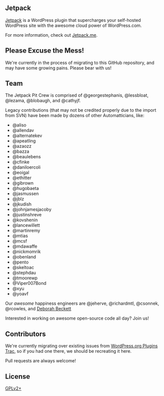 ## Jetpack

[Jetpack](http://jetpack.me/) is a WordPress plugin that supercharges your self-hosted WordPress site with the awesome cloud power of WordPress.com.

For more information, check out [Jetpack.me](http://jetpack.me/).

## Please Excuse the Mess!

We're currently in the process of migrating to this GitHub repository, and may have some growing pains. Please bear with us!

## Team

The Jetpack Pit Crew is comprised of @georgestephanis, @lessbloat, @lezama, @blobaugh, and @cathyjf.

Legacy contributions (that may not be credited properly due to the import from SVN) have been made by dozens of other Automatticians, like:

* @aliso
* @allendav
* @alternatekev
* @apeatling
* @azaozz
* @bazza
* @beaulebens
* @cfinke
* @daniloercoli
* @eoigal
* @ethitter
* @gibrown
* @hugobaeta
* @jasmussen
* @jblz
* @jkudish
* @johnjamesjacoby
* @justinshreve
* @kovshenin
* @lancewillett
* @martinremy
* @mtias
* @mcsf
* @mdawaffe
* @nickmomrik
* @obenland
* @pento
* @skeltoac
* @stephdau
* @tmoorewp
* @Viper007Bond
* @xyu
* @yoavf

Our _awesome_ happiness engineers are @jeherve, @richardmtl, @csonnek, @rcowles, and [Deborah Beckett](https://twitter.com/dbeckettnc)

Interested in working on awesome open-source code all day? Join us!

## Contributors

We're currently migrating over existing issues from [WordPress.org Plugins Trac](http://plugins.trac.wordpress.org/report/9?COMPONENT=jetpack), so if you had one there, we should be recreating it here.

Pull requests are always welcome!

## License

[GPLv2+](http://www.gnu.org/licenses/gpl-2.0.html)
